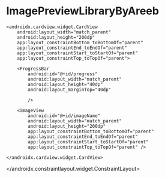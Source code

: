 # ImagePreviewLibraryByAreeb



<p><?xml version="1.0" encoding="utf-8"?>
<androidx.constraintlayout.widget.ConstraintLayout xmlns:android="http://schemas.android.com/apk/res/android"
    xmlns:app="http://schemas.android.com/apk/res-auto"
    xmlns:tools="http://schemas.android.com/tools"
    android:layout_width="match_parent"
    android:layout_height="match_parent"
    tools:context=".MainActivity">


    <androidx.cardview.widget.CardView
        android:layout_width="match_parent"
        android:layout_height="200dp"
        app:layout_constraintBottom_toBottomOf="parent"
        app:layout_constraintEnd_toEndOf="parent"
        app:layout_constraintStart_toStartOf="parent"
        app:layout_constraintTop_toTopOf="parent">

        <ProgressBar
            android:id="@+id/progress"
            android:layout_width="match_parent"
            android:layout_height="40dp"
            android:layout_marginTop="40dp"

            />

        <ImageView
            android:id="@+id/imageName"
            android:layout_width="match_parent"
            android:layout_height="200dp"
            app:layout_constraintBottom_toBottomOf="parent"
            app:layout_constraintEnd_toEndOf="parent"
            app:layout_constraintStart_toStartOf="parent"
            app:layout_constraintTop_toTopOf="parent" />

    </androidx.cardview.widget.CardView>


</androidx.constraintlayout.widget.ConstraintLayout></p>

